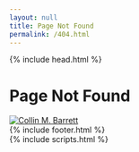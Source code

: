 ```yaml
---
layout: null
title: Page Not Found
permalink: /404.html
---
```


<head>
    {% include head.html %}
</head>

<body>
    <div class="wrapper">
        <div class="center-404">
            <h1>Page Not Found</h1>
            <a href="{{ '/' | absolute_url }}">
                <img src="{{ site.logo | relative_url }}" alt="Collin M. Barrett">
            </a>
        </div>
        {% include footer.html %}
    </div>
</body>
{% include scripts.html %}
